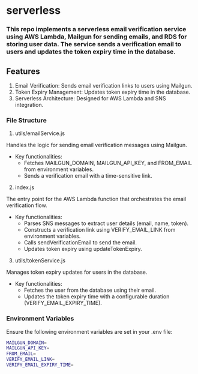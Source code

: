 # serverless

### This repo implements a serverless email verification service using AWS Lambda, Mailgun for sending emails, and RDS for storing user data. The service sends a verification email to users and updates the token expiry time in the database.

## Features

1. Email Verification: Sends email verification links to users using Mailgun.
2. Token Expiry Management: Updates token expiry time in the database.
3. Serverless Architecture: Designed for AWS Lambda and SNS integration.

### File Structure

1. utils/emailService.js

Handles the logic for sending email verification messages using Mailgun.

- Key functionalities:
  - Fetches MAILGUN_DOMAIN, MAILGUN_API_KEY, and FROM_EMAIL from environment variables.
  - Sends a verification email with a time-sensitive link.

2. index.js

The entry point for the AWS Lambda function that orchestrates the email verification flow.

- Key functionalities:
  - Parses SNS messages to extract user details (email, name, token).
  - Constructs a verification link using VERIFY_EMAIL_LINK from environment variables.
  - Calls sendVerificationEmail to send the email.
  - Updates token expiry using updateTokenExpiry.

3. utils/tokenService.js

Manages token expiry updates for users in the database.

- Key functionalities:
  - Fetches the user from the database using their email.
  - Updates the token expiry time with a configurable duration (VERIFY_EMAIL_EXPIRY_TIME).


### Environment Variables

Ensure the following environment variables are set in your .env file:

```bash
MAILGUN_DOMAIN=
MAILGUN_API_KEY=
FROM_EMAIL=
VERIFY_EMAIL_LINK=
VERIFY_EMAIL_EXPIRY_TIME=
```
